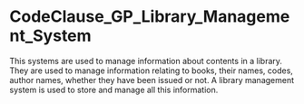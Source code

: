 # CodeClause_GP_Library_Management_System
This systems are used to manage information about contents in a library. They are used to manage information relating to books, their names, codes, author names, whether they have been issued or not. A library management system is used to store and manage all this information.
